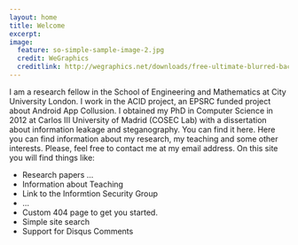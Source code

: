 ```yaml
---
layout: home
title: Welcome
excerpt:
image:
  feature: so-simple-sample-image-2.jpg
  credit: WeGraphics
  creditlink: http://wegraphics.net/downloads/free-ultimate-blurred-background-pack/
---
```


I am a research fellow in the School of Engineering and Mathematics at City University London. I work in the ACID project, an EPSRC funded project about Android App Collusion. I obtained my PhD in Computer Science in 2012 at Carlos III University of Madrid (COSEC Lab) with a dissertation about information leakage and steganography. You can find it here. Here you can find information about my research, my teaching and some other interests. Please, feel free to contact me at my email address. On this site you will find things like:
* Research papers …
* Information about Teaching
* Link to the Informtion Security Group
* …
* Custom 404 page to get you started.
* Simple site search
* Support for Disqus Comments
